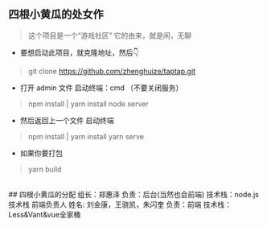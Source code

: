 ## 四根小黄瓜的处女作
> 这个项目是一个“游戏社区” 它的由来，就是闲，无聊
+ 要想启动此项目，就克隆地址，然后👇
> git clone https://github.com/zhenghuize/taptap.git
+ 打开 admin 文件  启动终端：cmd （不要关闭服务）
> npm install | yarn install
> node server
+ 然后返回上一个文件 启动终端
> npm install | yarn install
> yarn serve
+ 如果你要打包
> yarn build
<br>
## 四根小黄瓜的分配
组长：郑惠泽 
负责：后台(当然也会前端)
技术栈：node.js技术栈   
前端负责人
姓名: 刘金康，王骁凯，朱闪奎
负责：前端
技术栈：Less&Vant&vue全家桶
